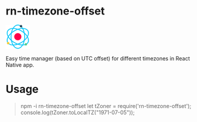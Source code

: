 ﻿# rn-timezone-offset

![Easy time manager (based on UTC offset) for different timezones in React Native app.](https://raw.githubusercontent.com/anooj1483/rn-timezone-offset/master/rn_tz_offset.png?raw=true)


Easy time manager (based on UTC offset) for different timezones in React Native app.

# Usage

> npm -i rn-timezone-offset
> let tZoner = require('rn-timezone-offset');
console.log(tZoner.toLocalTZ("1971-07-05"));

